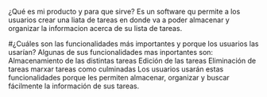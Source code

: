 ¿Qué es mi producto y para que sirve?
Es un software qu permite a los usuarios crear una liata de tareas en donde va a poder almacenar y organizar la informacion acerca de su lista de tareas.

#¿Cuáles son las funcionalidades más importantes y porque los usuarios las usarían?
Algunas de sus funcionalidades mas inportantes son:
 Almacenamiento de las distintas tareas 
 Edición de las tareas 
 Eliminación de tareas
 marxar tareas como culminadas
 Los usuarios usarán estas funcionalidades porque les permiten almacenar, organizar y buscar fácilmente la información de sus tareas.
